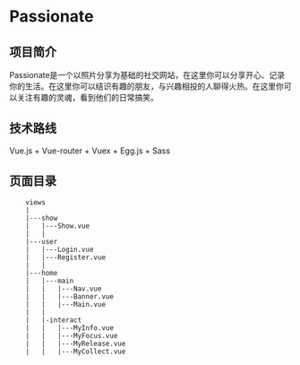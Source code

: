 # Passionate

## 项目简介

Passionate是一个以照片分享为基础的社交网站，在这里你可以分享开心、记录你的生活。在这里你可以结识有趣的朋友，与兴趣相投的人聊得火热。在这里你可以关注有趣的灵魂，看到他们的日常搞笑。

## 技术路线

Vue.js + Vue-router + Vuex + Egg.js + Sass 

## 页面目录
```    
    views
    |
    |---show
    |   |---Show.vue
    |   |
    |---user
    |   |---Login.vue
    |   |---Register.vue
    |   |
    |---home
    |   |---main
    |   |   |---Nav.vue
    |   |   |---Banner.vue
    |   |   |---Main.vue
    |   |
    |   |-interact
    |   |   |---MyInfo.vue
    |   |   |---MyFocus.vue
    |   |   |---MyRelease.vue
    |   |   |---MyCollect.vue
```
## 

       